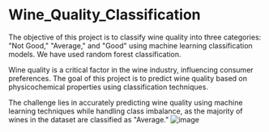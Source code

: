 # Wine_Quality_Classification
The objective of this project is to classify wine quality into three categories: "Not Good," "Average," and "Good" using machine learning classification models. We have used random forest classification.

Wine quality is a critical factor in the wine industry, influencing consumer preferences. The goal of this project is to predict wine quality based on physicochemical properties using classification techniques.

The challenge lies in accurately predicting wine quality using machine learning techniques while handling class imbalance, as the majority of wines in the dataset are classified as "Average."
![image](https://github.com/user-attachments/assets/2232b6c6-28e6-443a-9dab-07e92b81f3ee)
